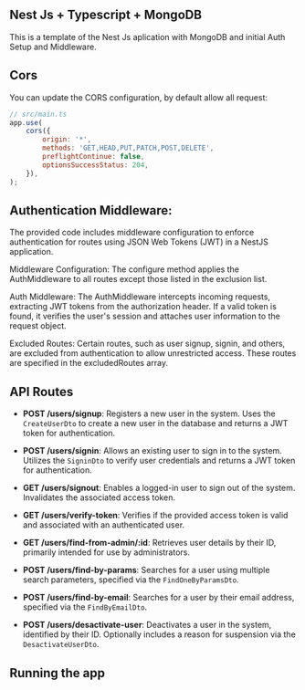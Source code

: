 ## Nest Js + Typescript + MongoDB

This is a template of the Nest Js aplication with MongoDB and initial Auth Setup and Middleware.

## Cors

You can update the CORS configuration, by default allow all request:

```js
// src/main.ts
app.use(
    cors({
        origin: '*',
        methods: 'GET,HEAD,PUT,PATCH,POST,DELETE',
        preflightContinue: false,
        optionsSuccessStatus: 204,
    }),
);
```

## Authentication Middleware:

The provided code includes middleware configuration to enforce authentication for routes using JSON Web Tokens (JWT) in a NestJS application.

Middleware Configuration:
The configure method applies the AuthMiddleware to all routes except those listed in the exclusion list.

Auth Middleware:
The AuthMiddleware intercepts incoming requests, extracting JWT tokens from the authorization header. If a valid token is found, it verifies the user's session and attaches user information to the request object.

Excluded Routes:
Certain routes, such as user signup, signin, and others, are excluded from authentication to allow unrestricted access. These routes are specified in the excludedRoutes array.

## API Routes

-   **POST /users/signup**: Registers a new user in the system. Uses the `CreateUserDto` to create a new user in the database and returns a JWT token for authentication.

-   **POST /users/signin**: Allows an existing user to sign in to the system. Utilizes the `SigninDto` to verify user credentials and returns a JWT token for authentication.

-   **GET /users/signout**: Enables a logged-in user to sign out of the system. Invalidates the associated access token.

-   **GET /users/verify-token**: Verifies if the provided access token is valid and associated with an authenticated user.

-   **GET /users/find-from-admin/:id**: Retrieves user details by their ID, primarily intended for use by administrators.

-   **POST /users/find-by-params**: Searches for a user using multiple search parameters, specified via the `FindOneByParamsDto`.

-   **POST /users/find-by-email**: Searches for a user by their email address, specified via the `FindByEmailDto`.

-   **POST /users/desactivate-user**: Deactivates a user in the system, identified by their ID. Optionally includes a reason for suspension via the `DesactivateUserDto`.

## Running the app
